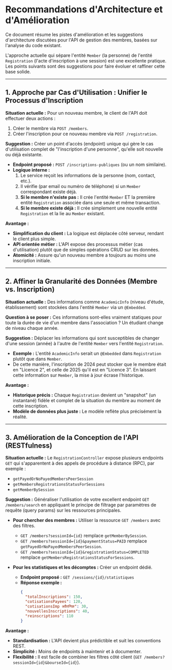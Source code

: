 # Recommandations d'Architecture et d'Amélioration

Ce document résume les pistes d'amélioration et les suggestions d'architecture discutées pour l'API de gestion des membres, basées sur l'analyse du code existant.

L'approche actuelle qui sépare l'entité `Member` (la personne) de l'entité `Registration` (l'acte d'inscription à une session) est une excellente pratique. Les points suivants sont des suggestions pour faire évoluer et raffiner cette base solide.

---

## 1. Approche par Cas d'Utilisation : Unifier le Processus d'Inscription

**Situation actuelle :**
Pour un nouveau membre, le client de l'API doit effectuer deux actions :
1.  Créer le membre via `POST /members`.
2.  Créer l'inscription pour ce nouveau membre via `POST /registration`.

**Suggestion :**
Créer un point d'accès (endpoint) unique qui gère le cas d'utilisation complet de "l'inscription d'une personne", qu'elle soit nouvelle ou déjà existante.

*   **Endpoint proposé :** `POST /inscriptions-publiques` (ou un nom similaire).
*   **Logique interne :**
    1.  Le service reçoit les informations de la personne (nom, contact, etc.).
    2.  Il vérifie (par email ou numéro de téléphone) si un `Member` correspondant existe déjà.
    3.  **Si le membre n'existe pas :** Il crée l'entité `Member` ET la première entité `Registration` associée dans une seule et même transaction.
    4.  **Si le membre existe déjà :** Il crée simplement une nouvelle entité `Registration` et la lie au `Member` existant.

**Avantage :**
*   **Simplification du client :** La logique est déplacée côté serveur, rendant le client plus simple.
*   **API orientée métier :** L'API expose des processus métier (cas d'utilisation) plutôt que de simples opérations CRUD sur les données.
*   **Atomicité :** Assure qu'un nouveau membre a toujours au moins une inscription initiale.

---

## 2. Affiner la Granularité des Données (Membre vs. Inscription)

**Situation actuelle :**
Des informations comme `AcademicInfo` (niveau d'étude, établissement) sont stockées dans l'entité `Member` via un `@Embedded`.

**Question à se poser :** Ces informations sont-elles vraiment statiques pour toute la durée de vie d'un membre dans l'association ? Un étudiant change de niveau chaque année.

**Suggestion :**
Déplacer les informations qui sont susceptibles de changer d'une session (année) à l'autre de l'entité `Member` vers l'entité `Registration`.

*   **Exemple :** L'entité `AcademicInfo` serait un `@Embedded` dans `Registration` plutôt que dans `Member`.
*   De cette manière, l'inscription de 2024 peut stocker que le membre était en "Licence 2", et celle de 2025 qu'il est en "Licence 3". En laissant cette information sur `Member`, la mise à jour écrase l'historique.

**Avantage :**
*   **Historique précis :** Chaque `Registration` devient un "snapshot" (un instantané) fidèle et complet de la situation du membre au moment de cette inscription.
*   **Modèle de données plus juste :** Le modèle reflète plus précisément la réalité.

---

## 3. Amélioration de la Conception de l'API (RESTfulness)

**Situation actuelle :**
Le `RegistrationController` expose plusieurs endpoints `GET` qui s'apparentent à des appels de procédure à distance (RPC), par exemple :
*   `getPayedOrNoPayedMembersPeerSession`
*   `getMembersRegistrationsStatusForSessions`
*   `getMemberBySession`

**Suggestion :**
Généraliser l'utilisation de votre excellent endpoint `GET /members/search` en appliquant le principe de filtrage par paramètres de requête (query params) sur les ressources principales.

*   **Pour chercher des membres :** Utiliser la ressource `GET /members` avec des filtres.
    *   `GET /members?sessionId={id}` remplace `getMemberBySession`.
    *   `GET /members?sessionId={id}&paymentStatus=PAID` remplace `getPayedOrNoPayedMembersPeerSession`.
    *   `GET /members?sessionId={id}&registrationStatus=COMPLETED` remplace `getMembersRegistrationsStatusForSessions`.

*   **Pour les statistiques et les décomptes :** Créer un endpoint dédié.
    *   **Endpoint proposé :** `GET /sessions/{id}/statistiques`
    *   **Réponse exemple :**
        ```json
        {
          "totalInscriptions": 150,
          "cotisationsPayees": 120,
          "cotisationsImp अवैतनिक": 30,
          "nouvellesInscriptions": 40,
          "reinscriptions": 110
        }
        ```

**Avantage :**
*   **Standardisation :** L'API devient plus prédictible et suit les conventions REST.
*   **Simplicité :** Moins de endpoints à maintenir et à documenter.
*   **Flexibilité :** Il est facile de combiner les filtres côté client (`GET /members?sessionId={id}&bourseId={id}`).
